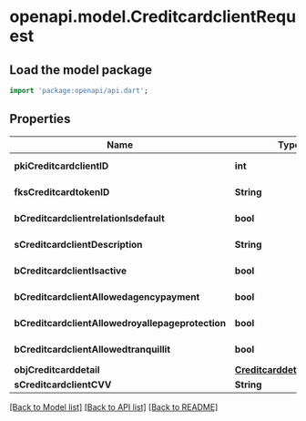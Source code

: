 # openapi.model.CreditcardclientRequest

## Load the model package
```dart
import 'package:openapi/api.dart';
```

## Properties
Name | Type | Description | Notes
------------ | ------------- | ------------- | -------------
**pkiCreditcardclientID** | **int** | The unique ID of the Creditcardclient | [optional] 
**fksCreditcardtokenID** | **String** | The creditcard token identifier | [optional] 
**bCreditcardclientrelationIsdefault** | **bool** | Whether if it's an relationisdefault | 
**sCreditcardclientDescription** | **String** | The description of the Creditcardclient | 
**bCreditcardclientIsactive** | **bool** | Whether the creditcardclient is active or not | 
**bCreditcardclientAllowedagencypayment** | **bool** | Whether if it's an allowedagencypayment | 
**bCreditcardclientAllowedroyallepageprotection** | **bool** | Whether if it's an allowedroyallepageprotection | 
**bCreditcardclientAllowedtranquillit** | **bool** | Whether if it's an allowedtranquillit | 
**objCreditcarddetail** | [**CreditcarddetailRequest**](CreditcarddetailRequest.md) |  | 
**sCreditcardclientCVV** | **String** | The creditcard card CVV | 

[[Back to Model list]](../README.md#documentation-for-models) [[Back to API list]](../README.md#documentation-for-api-endpoints) [[Back to README]](../README.md)


